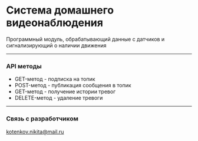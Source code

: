 # Система домашнего видеонаблюдения
Программный модуль, обрабатывающий данные с датчиков и сигнализирующий о наличии движения
___
### API методы
- GET-метод - подписка на топик
- POST-метод - публикация сообщения в топик
- GET-метод - получение истории тревог
- DELETE-метод - удаление тревоги
___
### Связь с разработчиком
kotenkov.nikita@mail.ru
